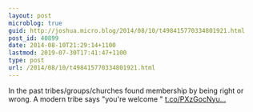 ```yaml
---
layout: post
microblog: true
guid: http://joshua.micro.blog/2014/08/10/t498415770334801921.html
post_id: 40899
date: 2014-08-10T21:29:14+1100
lastmod: 2019-07-30T17:41:47+1100
type: post
url: /2014/08/10/t498415770334801921.html
---
```

In the past tribes/groups/churches found membership by being right or wrong. A modern tribe says "you're welcome " [t.co/PXzGocNyu...](http://t.co/PXzGocNyuS)
